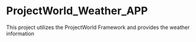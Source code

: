 # ProjectWorld_Weather_APP
This project utilizes the ProjectWorld Framework and provides the weather information
